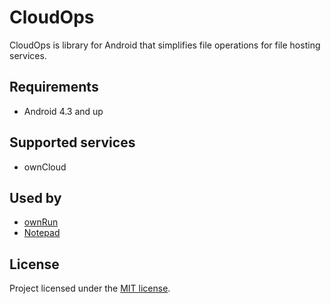 # CloudOps

CloudOps is library for Android that simplifies file operations for file hosting services.


## Requirements

+ Android 4.3 and up


## Supported services

+ ownCloud


## Used by

+ [ownRun](https://github.com/Alkisum/ownRun)
+ [Notepad](https://github.com/Alkisum/Notepad)


## License

Project licensed under the [MIT license](http://opensource.org/licenses/mit-license.php).
